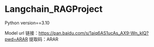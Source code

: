 # Langchain_RAGProject

Python version==3.10

Model url
链接：https://pan.baidu.com/s/1aiq6AS1ucAs_AX9-Wn_klQ?pwd=ARAR 
提取码：ARAR
